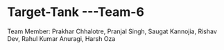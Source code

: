 # Target-Tank ---Team-6
 Team Member: Prakhar Chhalotre,
              Pranjal Singh,
              Saugat Kannojia,
              Rishav Dev,
              Rahul Kumar Anuragi,
              Harsh Oza
              
